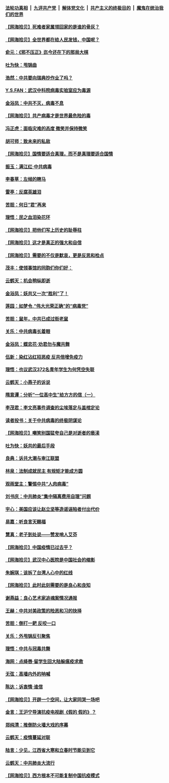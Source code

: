 ####  [法轮功真相](../../../../basic/blob/master/README.md?t=04010530) &nbsp;|&nbsp; [九评共产党](../../../../9ping.md/blob/master/README.md?t=04010530) &nbsp;|&nbsp; [解体党文化](../../../../jtdwh.md/blob/master/README.md?t=04010530)  &nbsp;|&nbsp; [共产主义的终极目的](../../../../gczydzjmd.md/blob/master/README.md?t=04010530) &nbsp;|&nbsp; [魔鬼在统治我们的世界](../../../../mgztzwmdsj.md/blob/master/README.md?t=04010530) 

#### [【网海拾贝】死难者家属领回家的是谁的骨灰？](../pages/nsc993/n11990938.md?t=04010530) 

#### [【网海拾贝】全世界都在给人民发钱，中国呢？](../pages/nsc993/n11989723.md?t=04010530) 

#### [俞元：《邪不压正》迄今还在下的那局大棋](../pages/nsc993/n11989162.md?t=04010530) 

#### [吐为快：甩锅曲](../pages/nsc993/n11988323.md?t=04010530) 

#### [浩然：中共要向瑞典抄作业了吗？](../pages/nsc993/n11988046.md?t=04010530) 

#### [Y.S.FAN：武汉中科院病毒实验室应为毒源](../pages/nsc993/n11987185.md?t=04010530) 

#### [金浴凤：中共不灭，病毒不息](../pages/nsc993/n11984947.md?t=04010530) 

#### [【网海拾贝】共产病毒才是世界最危险的毒](../pages/nsc993/n11984863.md?t=04010530) 

#### [冯正虎：面临灾难的态度 微笑并保持微笑](../pages/nsc993/n11984764.md?t=04010530) 

#### [胡可师：致未来的私敌](../pages/nsc993/n11984718.md?t=04010530) 

#### [【网海拾贝】国情要适合真理，而不是真理要适合国情](../pages/nsc993/n11982864.md?t=04010530) 

#### [振玉：满江红·中共病毒](../pages/nsc993/n11976805.md?t=04010530) 

#### [李春草：左倾的瞎马](../pages/nsc993/n11976792.md?t=04010530) 

#### [雷亭：反腐英雄泪](../pages/nsc993/n11976283.md?t=04010530) 

#### [苦胆：何日“君”再来](../pages/nsc993/n11976469.md?t=04010530) 

#### [理悟：民之血泪染花环](../pages/nsc993/n11976262.md?t=04010530) 

#### [【网海拾贝】把他们写上历史的耻辱柱](../pages/nsc993/n11975802.md?t=04010530) 

#### [【网海拾贝】这才是真正的强大和自信](../pages/nsc993/n11973195.md?t=04010530) 

#### [【网海拾贝】需要的不仅是默哀，更是反思和检点](../pages/nsc993/n11969417.md?t=04010530) 

#### [茂丰：使领事馆的同胞们你们好：](../pages/nsc993/n11966111.md?t=04010530) 

#### [云鹤天：机会稍纵即逝](../pages/nsc993/n11966095.md?t=04010530) 

#### [金浴凤：妖共又一次“胜利”了！](../pages/nsc993/n11964685.md?t=04010530) 

#### [莲园：如梦令.“伟大光荣正确”的“病毒党”](../pages/nsc993/n11964567.md?t=04010530) 

#### [苦胆：鼠年，中共已成过街老鼠](../pages/nsc993/n11963931.md?t=04010530) 

#### [关乐：中共病毒长着眼](../pages/nsc993/n11963008.md?t=04010530) 

#### [金浴凤：蝶恋花‧劝君勿与魔共舞](../pages/nsc993/n11962977.md?t=04010530) 

#### [伍新：染红沾红招恶疫 反共倍增免疫力](../pages/nsc993/n11962505.md?t=04010530) 

#### [理悟：也议武汉372名青年学生为何凭空失联](../pages/nsc993/n11961013.md?t=04010530) 

#### [云鹤天：小燕子的诉说](../pages/nsc993/n11961006.md?t=04010530) 

#### [隋意谭：分析“一位高中生”给方方的信（一）](../pages/nsc993/n11960992.md?t=04010530) 

#### [李茂君：李文亮事件调查的尘埃落定与盖棺定论](../pages/nsc993/n11960956.md?t=04010530) 

#### [读者投书：关于中共病毒的终极阴谋论](../pages/nsc993/n11960396.md?t=04010530) 

#### [【网海拾贝】嘲笑别国猛夸自己是对逝者的亵渎](../pages/nsc993/n11953787.md?t=04010530) 

#### [吐为快：妖共的最后手段](../pages/nsc993/n11953575.md?t=04010530) 

#### [良典：诉共大潮与审江联盟](../pages/nsc993/n11953551.md?t=04010530) 

#### [林泉：法制成就民主 有规矩才能成方圆](../pages/nsc993/n11953452.md?t=04010530) 

#### [观雨堂主：警惕中共“人肉病毒”](../pages/nsc993/n11951260.md?t=04010530) 

#### [刘书庆：中共肺炎“集中隔离费用自理”问题](../pages/nsc993/n11950783.md?t=04010530) 

#### [宇心：美国应该让赵立坚等造谣诬陷者付出代价](../pages/nsc993/n11950309.md?t=04010530) 

#### [易嘉：听良言天赐福](../pages/nsc993/n11949334.md?t=04010530) 

#### [慧真：老子到处说——赞发哨人艾芬](../pages/nsc993/n11949274.md?t=04010530) 

#### [【网海拾贝】中国疫情已过去乎？](../pages/nsc993/n11949052.md?t=04010530) 

#### [【网海拾贝】武汉中心医院是中国社会的缩影](../pages/nsc993/n11946574.md?t=04010530) 

#### [朱婉琪：该拆了台湾人心中的红线](../pages/nsc993/n11946959.md?t=04010530) 

#### [【网海拾贝】此时此刻需要的是良心和良知](../pages/nsc993/n11945471.md?t=04010530) 

#### [谢燕益：良心艺术家追魂案情况通报](../pages/nsc993/n11945327.md?t=04010530) 

#### [王赫：中共对美政策的险恶和习的抉择](../pages/nsc993/n11944942.md?t=04010530) 

#### [苦胆：倒打一耙 反咬一口](../pages/nsc993/n11944542.md?t=04010530) 

#### [关乐：外甩锅反引聚焦](../pages/nsc993/n11944211.md?t=04010530) 

#### [理悟：中共与冠毒共舞](../pages/nsc993/n11944197.md?t=04010530) 

#### [海网：点绛唇‧留学生回大陆躲瘟疫求救](../pages/nsc993/n11944043.md?t=04010530) 

#### [无弦：高墙内外的呐喊](../pages/nsc993/n11943684.md?t=04010530) 

#### [陈达：诉衷情·谁信](../pages/nsc993/n11942899.md?t=04010530) 

#### [【网海拾贝】开辟一个空间，让大家同哭一场吧](../pages/nsc993/n11942165.md?t=04010530) 

#### [金言：王沪宁导演抗疫电视剧《假的 假的》？](../pages/nsc993/n11941510.md?t=04010530) 

#### [郑纯清：推倒防火墙大戏的序幕](../pages/nsc993/n11940838.md?t=04010530) 

#### [云鹤天：疫情蔓延对联](../pages/nsc993/n11940579.md?t=04010530) 

#### [陆言：少见，江西省大寒和立春时节能见到它](../pages/nsc993/n11939983.md?t=04010530) 

#### [云鹤天：中共肺炎大流行](../pages/nsc993/n11939902.md?t=04010530) 

#### [【网海拾贝】西方根本不可能复制中国抗疫模式](../pages/nsc993/n11939725.md?t=04010530) 

